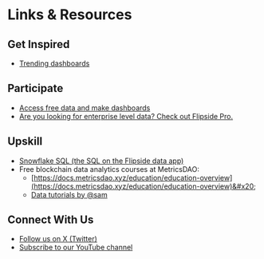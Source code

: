 # Links & Resources

## **Get Inspired**

* [Trending dashboards](https://flipsidecrypto.xyz/discover)

## Participate

* [Access free data and make dashboards](https://flipsidecrypto.xyz/edit)
* [Are you looking for enterprise level data? Check out Flipside Pro.](https://data.flipsidecrypto.com/)

## **Upskill**&#x20;

* [Snowflake SQL (the SQL on the Flipside data app)](https://docs.snowflake.com/)
* Free blockchain data analytics courses at MetricsDAO:
  * [https://docs.metricsdao.xyz/education/education-overview](https://docs.metricsdao.xyz/education/education-overview)&#x20;
  * [Data tutorials by @sam](https://www.youtube.com/watch?v=7WCo41zdxAI\&list=PLkVNGrM4Ij2xAyu3EyDBDGFSuNLHVXphu)

## **Connect With Us**

* [Follow us on X (Twitter) ](https://twitter.com/flipsidecrypto)
* [Subscribe to our YouTube channel ](https://www.youtube.com/@Official\_Flipside)
